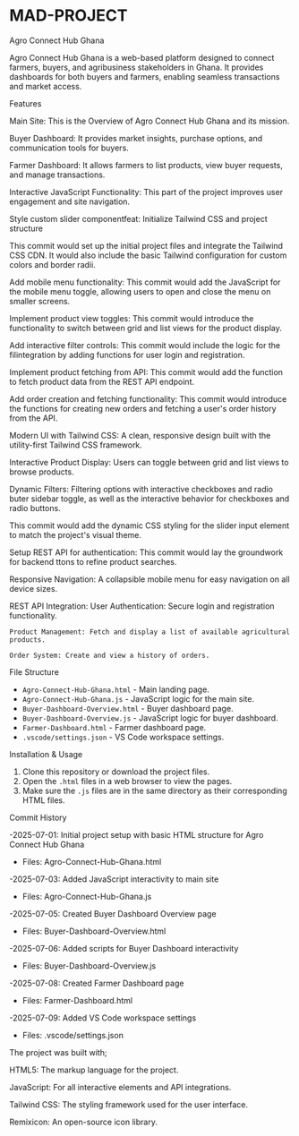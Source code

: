 # MAD-PROJECT
Agro Connect Hub Ghana

Agro Connect Hub Ghana is a web-based platform designed to connect farmers, buyers, and agribusiness stakeholders in Ghana. 
It provides dashboards for both buyers and farmers, enabling seamless transactions and market access.

Features

Main Site: This is the Overview of Agro Connect Hub Ghana and its mission.

Buyer Dashboard: It provides market insights, purchase options, and communication tools for buyers.

Farmer Dashboard: It allows farmers to list products, view buyer requests, and manage transactions.

Interactive JavaScript Functionality: This part of the project improves user engagement and site navigation.

Style custom slider componentfeat: Initialize Tailwind CSS and project structure

This commit would set up the initial project files and integrate the Tailwind CSS CDN. It would also include the basic Tailwind configuration for custom colors and border radii.

Add mobile menu functionality: This commit would add the JavaScript for the mobile menu toggle, allowing users to open and close the menu on smaller screens.

Implement product view toggles: This commit would introduce the functionality to switch between grid and list views for the product display.

Add interactive filter controls: This commit would include the logic for the filintegration by adding functions for user login and registration.

Implement product fetching from API: This commit would add the function to fetch product data from the REST API endpoint.

Add order creation and fetching functionality: This commit would introduce the functions for creating new orders and fetching a user's order history from the API.

Modern UI with Tailwind CSS: A clean, responsive design built with the utility-first Tailwind CSS framework.

Interactive Product Display: Users can toggle between grid and list views to browse products.

Dynamic Filters: Filtering options with interactive checkboxes and radio buter sidebar toggle, as well as the interactive behavior for checkboxes and radio buttons.

This commit would add the dynamic CSS styling for the slider input element to match the project's visual theme.

Setup REST API for authentication: This commit would lay the groundwork for backend ttons to refine product searches.

Responsive Navigation: A collapsible mobile menu for easy navigation on all device sizes.

REST API Integration:
    User Authentication: Secure login and registration functionality.
    
    Product Management: Fetch and display a list of available agricultural products.
    
    Order System: Create and view a history of orders.

File Structure
- `Agro-Connect-Hub-Ghana.html` - Main landing page.
- `Agro-Connect-Hub-Ghana.js` - JavaScript logic for the main site.
- `Buyer-Dashboard-Overview.html` - Buyer dashboard page.
- `Buyer-Dashboard-Overview.js` - JavaScript logic for buyer dashboard.
- `Farmer-Dashboard.html` - Farmer dashboard page.
- `.vscode/settings.json` - VS Code workspace settings.

Installation & Usage
1. Clone this repository or download the project files.
2. Open the `.html` files in a web browser to view the pages.
3. Make sure the `.js` files are in the same directory as their corresponding HTML files.

Commit History

-2025-07-01: Initial project setup with basic HTML structure for Agro Connect Hub Ghana
  - Files: Agro-Connect-Hub-Ghana.html

-2025-07-03: Added JavaScript interactivity to main site
  - Files: Agro-Connect-Hub-Ghana.js

-2025-07-05: Created Buyer Dashboard Overview page
  - Files: Buyer-Dashboard-Overview.html

-2025-07-06: Added scripts for Buyer Dashboard interactivity
  - Files: Buyer-Dashboard-Overview.js

-2025-07-08: Created Farmer Dashboard page
  - Files: Farmer-Dashboard.html

-2025-07-09: Added VS Code workspace settings
  - Files: .vscode/settings.json

The project was built with;

HTML5: The markup language for the project.

JavaScript: For all interactive elements and API integrations.

Tailwind CSS: The styling framework used for the user interface.

Remixicon: An open-source icon library.
